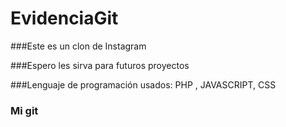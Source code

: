 # EvidenciaGit


###Este es un clon de Instagram

###Espero les sirva para futuros proyectos

###Lenguaje de programación usados: PHP , JAVASCRIPT, CSS

###  Mi git
